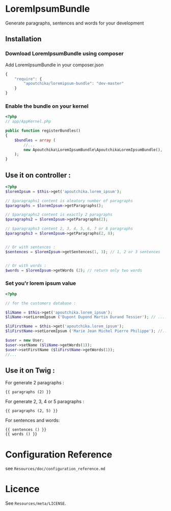 LoremIpsumBundle
================

Generate paragraphs, sentences and words for your development

## Installation

### Download LoremIpsumBundle using composer

Add LoremIpsumBundle in your composer.json

``` js
{
    "require": {
        "apoutchika/loremipsum-bundle": "dev-master"
    }
}
```

### Enable the bundle on your kernel

``` php
<?php
// app/AppKernel.php

public function registerBundles()
{
    $bundles = array (
        //...
        new Apoutchika\LoremIpsumBundle\ApoutchikaLoremIpsumBundle(),
    );
}
```

## Use it on controller :

``` php
<?php
$loremIpsum = $this->get('apoutchika.lorem_ipsum');

// $paragraphs1 content is aleatory number of paragraphs
$paragraphs = $loremIpsum->getParagraphs();

// $paragraphs2 content is exactly 2 paragraphs
$paragraphs2 = $loremIpsum->getParagraphs(2);

// $paragraphs3 content 2, 3, 4, 5, 6, 7 or 8 paragraphs
$paragraphs3 = $loremIpsum->getParagraphs(2, 8);


// Or with sentences :
$sentences = $loremIpsum->getSentences(1, 3); // 1, 2 or 3 sentences


// Or with words :
$words = $loremIpsum->getWords (2); // return only two words
```


### Set you'r lorem ipsum value

``` php
<?php

// for the customers database :

$liName = $this->get('apoutchika.lorem_ipsum');
$liName->setLoremIpsum ('Dupont Dupond Martin Durand Tessier'); // ....

$liFirstName = $this->get('apoutchika.lorem_ipsum');
$liFirstName->setLoremIpsum ('Marie Jean Michel Pierre Philippe'); //...

$user = new User;
$user->setName ($liName->getWords(1));
$user->setFirstName ($liFirstName->getWords(1));
//...
```

## Use it on Twig :

For generate 2 paragraphs :
``` html+jinja
{{ paragraphs (2) }}
```

For generate 2, 3, 4 or 5 paragraphs :
``` html+jinja
{{ paragraphs (2, 5) }}
```

For sentences and words: 
``` html+jinja
{{ sentences () }}
{{ words () }}
```

# Configuration Reference

see `Resources/doc/configuration_reference.md`

# Licence

See `Resources/meta/LICENSE`.
